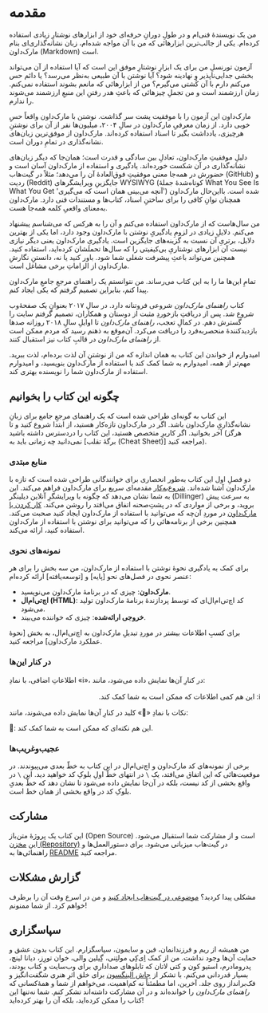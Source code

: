 # مقدمه

من یک نویسندهٔ فنی‌ام و در طولِ دورانِ حرفه‌ای خود از ابزارهای نوشتارِ زیادی استفاده کرده‌ام. یکی از جالب‌ترین ابزارهائی که من با آن مواجه شده‌ام، زبان نشانه‌گذاری‌ای بنام مارک‌داون (Markdown) است.

آزمون تورنسلِ من برای یک ابزارِ نوشتارِ موفق این است که آیا استفاده از آن می‌تواند بخشی جدایی‌ناپذیر و نهادینه شود؟ آیا نوشتن با آن طبیعی به‌نظر می‌رسد؟ یا دائم حس می‌کنم دارم با آن کُشتی می‌گیرم؟ من از ابزارهائی که مانعم بشوند استفاده نمی‌کنم. زمان ارزشمند است و من تجملِ چیزهائی که باعثِ هدر رفتنِ این منبعِ ارزشمند می‌شوند را ندارم.

مارک‌داون این آزمون را با موفقیت پشت سر گذاشت. نوشتن با مارک‌داون واقعاً حسِ خوبی دارد. از زمان معرفیِ مارک‌داون در سالِ ۲۰۰۴، میلیون‌ها نفر از آن برای نوشتنِ هرچیزی، یادداشت بگیر تا اسناد استفاده کرده‌اند. مارک‌داون از موفق‌ترین زبان‌های نشانه‌گذاری در تمامِ دوران است.

دلیلِ موفقیتِ مارک‌داون، تعادلِ بین سادگی و قدرت است؛ همان‌جا که دیگر زبان‌های نشانه‌گذاری در آن شکست خورده‌اند. یادگیری و استفاده از مارک‌داون آسان است و حضورش در همه‌جا معنی موفقیتِ فوق‌العادهٔ آن را می‌دهد؛ مثلاً در گیت‌هاب (GitHub) و ردیت (Reddit) جایگزینِ ویرایشگرهای WYSIWYG (کوتاه‌شدهٔ جملهٔ What You See Is What You Get 'آنچه می‌بینی همان است که می‌گیری') شد‌ه است. بااین‌حال مارک‌داون همچنان توانِ کافی را برای ساختنِ اسناد، کتاب‌ها و مستندات فنی دارد. مارک‌داون به‌معنای واقعیِ کلمه همه‌جا هست.

من سال‌هاست که از مارک‌داون استفاده می‌کنم و آن را به هرکس که می‌شناسم پیشنهاد می‌کنم. دلایلِ زیادی در لزومِ یادگیریِ نوشتن با مارک‌داون وجود دارد، اما یکی از بهترین دلایل، برتریِ آن نسبت به گزینه‌های جایگزین است. یادگیریِ مارک‌داون یعنی دیگر نیازی نیست آن ابزارهای نوشتاریِ بی‌کیفیتی را که سال‌ها تحملشان کرده‌اید، استفاده کنید. همچنین می‌تواند باعثِ پیشرفت شغلی شما شود. باور کنید یا نه، دانستنِ نگارشِ مارک‌داون از الزاماتِ برخی مشاغل است.

تمامِ این‌ها ما را به این کتاب می‌رساند. من نتوانستم یک راهنمای مرجعِ جامعِ مارک‌داون پیدا کنم، بنابراین تصمیم گرفتم که یکی ایجاد کنم.

کتاب _راهنمای مارک‌داون_ شروعی فروتنانه دارد. در سالِ ۲۰۱۷ بعنوانِ یک صفحهٔ‌وب شروع شد. پس از دریافتِ بازخوردِ مثبت از دوستان و همکاران، تصمیم گرفتم سایت را گسترش دهم. در کمالِ تعجب، _راهنمای مارک‌داون_ تا اوایلِ سالِ ۲۰۱۸ روزانه صدها بازدیدکنندهٔ منحصربه‌فرد را دریافت می‌کرد. آن‌موقع به ذهنم رسید که مردم ممکن است از _راهنمای مارک‌داون_ در قالبِ کتاب نیز استقبال کنند.

امیدوارم از خواندن این کتاب به همان اندازه که من از نوشتنِ آن لذت برده‌ام، لذت ببرید. مهم‌تر از همه، امیدوارم به شما کمک کند با استفاده از مارک‌داون بنویسید، و امیدوارم استفاده از مارک‌داون شما را نویسنده بهتری کند.

## چگونه این کتاب را بخوانیم

این کتاب به گونه‌ای طراحی شده است که یک راهنمای مرجعِ جامع برای زبانِ نشانه‌گذاریِ مارک‌داون باشد. اگر در مارک‌داون تازه‌کار هستید، از ابتدا شروع کنید و تا آخر بخوانید. اگر کاربرِ متخصص هستید، این کتاب را در‌دسترس داشته باشید (هرگز نمی‌دانید چه زمانی باید به [برگهٔ تقلب (Cheat Sheet)] مراجعه کنید).

### منابع مبتدی 

دو فصلِ اول این کتاب به‌طور انحصاری برای خوانندگانی طراحی شده است که تازه با مارک‌داون آشنا شده‌اند. [شروع‌به‌کار](https://github.com/MOSiHiHi/markdown-guide-book-fa/blob/master/manuscript/%DB%B0%DB%B1%20-%20%D8%B4%D8%B1%D9%88%D8%B9%E2%80%8C%D8%A8%D9%87%E2%80%8C%DA%A9%D8%A7%D8%B1.md) مقدمه‌ای سریع برای مارک‌داون فراهم می‌کند. این به شما نشان می‌دهد که چگونه با ویرایشگرِ آنلاین دیلینگر (Dillinger) به سرعت پیش بروید، و برخی از مواردی که در پشت‌ِصحنه اتفاق می‌افتد را روشن می‌کند. [کار کردن با مارک‌داون](https://github.com/MOSiHiHi/markdown-guide-book-fa/blob/master/manuscript/%DB%B0%DB%B2%20-%20%DA%A9%D8%A7%D8%B1%20%DA%A9%D8%B1%D8%AF%D9%86%20%D8%A8%D8%A7%20%D9%85%D8%A7%D8%B1%DA%A9%E2%80%8C%D8%AF%D8%A7%D9%88%D9%86.md) در موردِ آن‌چه که می‌توانید با استفاده از مارک‌داون ایجاد کنید صحبت می‌کند. همچنین برخی از برنامه‌هائی را که می‌توانید برای نوشتن با استفاده از مارک‌داون استفاده کنید، ارائه می‌کند.

### نمونه‌های نحوی

برای کمک به یادگیری نحوهٔ نوشتن با استفاده از مارک‌داون، من سه بخش را برای هر عنصر نحوی در فصل‌های نحو [پایه] و [توسعه‌یافته] ارائه کرده‌ام:

- __مارک‌داون__: چیزی که در برنامهٔ مارک‌داون می‌نویسید.
- __اچ‌تی‌ام‌ال (HTML)__: کد اچ‌تی‌ام‌ال‌ای که توسط پردازندهٔ برنامهٔ مارک‌داون تولید می‌شود.
- __خروجی ارائه‌شده__: چیزی که خواننده می‌بیند.

برای کسبِ اطلاعات بیشتر در موردِ تبدیلِ مارک‌داون به اچ‌تی‌ام‌ال، به بخش [نحوهٔ عملکرد مارک‌داون] مراجعه کنید.

### در کنار این‌ها

اطلاعاتِ اضافی‌، با نمادِ «ℹ»، در کنارِ آن‌ها نمایش داده می‌شود، مانند:


<p dir="rtl">ℹ: این هم کمی اطلاعات که ممکن است به شما کمک کند.</p>


نکات با نمادِ «🔑» کلید در کنارِ آن‌ها نمایش داده می‌شوند، مانند:

🔑: این هم نکته‌ای که ممکن است به شما کمک کند.

### عجیب‌وغریب‌ها

برخی از نمونه‌های کد مارک‌داون و اچ‌تی‌ام‌ال در این کتاب به خطّ بعدی می‌پیوندند. در موقعیت‌هائی که این اتفاق می‌افتد، یک `\` در انتهای خطّ اولِ بلوکِ کد خواهید دید. این `\` در واقع بخشی از کد نیست، بلکه در آن‌جا نمایش داده می‌شود تا نشان دهد که خطّ بعدیِ بلوکِ کد در واقع بخشی از همان خط است.

## مشارکت

این کتاب یک پروژهٔ متن‌باز (Open Source) است و از مشارکت شما استقبال می‌شود. این [مخزن (Repository)](https://github.com/mattcone/markdown-guide-book) در گیت‌هاب میزبانی می‌شود. برای دستورالعمل‌ها و راهنمائی‌ها به [README](https://github.com/mattcone/markdown-guide-book/blob/master/README.md) مراجعه کنید.

## گزارش مشکلات

مشکلی پیدا کردید؟ [موضوعی در گیت‌هاب ایجاد کنید](https://github.com/mattcone/markdown-guide-book/issues) و من در اسرع وقت آن‌ را برطرف خواهم کرد. از شما ممنونم!

## سپاسگزاری

من همیشه از ریم و فرزندانمان، فین و سایمون، سپاسگزارم. این کتاب بدون عشق و حمایت آن‌ها وجود نداشت.
من از کمک اِی‌‌کِی مولتِنی، گِیلین والی، خوان تورِز، دیانا لینچ، پدر‌و‌مادرم، استیو کون و کتی لاتان که تابلوهای صداداري برای وب‌سایت و کتاب بودند، بسیار قدردانی می‌کنم. با تشکر از [جاش الینگسون](https://ellingson.tv/) برای خلق اثرِ هنری شگفت‌انگیز و فک‌برانداز روی جلد. آخرین، اما مطمئناً نه کم‌اهمیت، می‌خواهم از شما و همهٔ‌کسانی که _راهنمای مارک‌داون_ را خوانده‌اند و در آن مشارکت داشته‌اند تشکر کنم. شما نه‌تنها این کتاب را ممکن کرده‌اید، بلکه آن را بهتر کرده‌اید!
